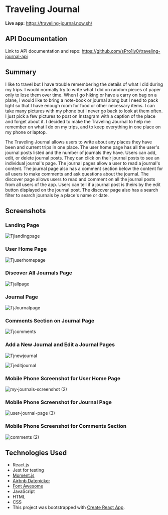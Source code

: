 # Traveling Journal

**Live app:** https://traveling-journal.now.sh/

## API Documentation

Link to API documentation and repo: https://github.com/sPro1ly0/traveling-journal-api

## Summary

I like to travel but I have trouble remembering the details of what I did during my trips. I would normally try to write what I did on random pieces of paper only to lose them over time. When I go hiking or have a carry on bag on a plane, I would like to bring a note-book or journal along but I need to pack light so that I have enough room for food or other necessary items. I can take many pictures with my phone but I never go back to look at them often. I just pick a few pictures to post on Instagram with a caption of the place and forget about it. I decided to make the Traveling Journal to help me remember on what I do on my trips, and to keep everything in one place on my phone or laptop.

The Traveling Journal allows users to write about any places they have been and current trips in one place. The user home page has all the user's journal posts listed and the number of journals they have. Users can add, edit, or delete journal posts. They can click on their journal posts to see an individual journal's page. The journal pages allow a user to read a journal's content. The journal page also has a comment section below the content for all users to make comments and ask questions about the journal. The discover page allows users to read and comment on all the journal posts from all users of the app. Users can tell if a journal post is theirs by the edit button displayed on the journal post. The discover page also has a search filter to search journals by a place's name or date.

## Screenshots

### Landing Page

![Tjlandingpage](https://user-images.githubusercontent.com/49177472/76554948-200a9a00-646d-11ea-89f3-d40c64f557b9.png)

### User Home Page

![Tjuserhomepage](https://user-images.githubusercontent.com/49177472/76554960-2436b780-646d-11ea-8902-9cc1b7c2afbc.png)

### Discover All Journals Page

![Tjallpage](https://user-images.githubusercontent.com/49177472/76554970-28fb6b80-646d-11ea-840e-3a61b6b12915.png)

### Journal Page

![TjJournalpage](https://user-images.githubusercontent.com/49177472/76554978-2c8ef280-646d-11ea-922e-33eb107928c5.png)

### Comments Section on Journal Page

![Tjcomments](https://user-images.githubusercontent.com/49177472/76554989-3153a680-646d-11ea-834b-80b0d7d15679.png)

### Add a New Journal and Edit a Journal Pages

![Tjnewjournal](https://user-images.githubusercontent.com/49177472/76554995-34e72d80-646d-11ea-8f28-220a9f4181d4.png)

![Tjeditjournal](https://user-images.githubusercontent.com/49177472/76555003-387ab480-646d-11ea-857c-b3f9f17c956a.png)

### Mobile Phone Screenshot for User Home Page

![my-journals-screenshot (2)](https://user-images.githubusercontent.com/49177472/76555013-3c0e3b80-646d-11ea-9956-bee7dae1d2f4.png)

### Mobile Phone Screenshot for Journal Page

![user-journal-page (3)](https://user-images.githubusercontent.com/49177472/76555021-3fa1c280-646d-11ea-92a8-b01ac1aa19b1.png)

### Mobile Phone Screenshot for Comments Section

![comments (2)](https://user-images.githubusercontent.com/49177472/76555025-43cde000-646d-11ea-8cd6-cbf418c29208.png)

## Technologies Used

<ul>
  <li>React.js</li>
  <li>Jest for testing</li>
  <li><a href="https://momentjs.com/">Moment.js</a></li>
  <li><a href="https://airbnb.io/projects/react-dates/">Airbnb Datepicker</a></li>
  <li><a href="https://www.npmjs.com/package/@fortawesome/react-fontawesome">Font Awesome</a></li>
  <li>JavaScript</li>
  <li>HTML</li>
  <li>CSS</li>
  <li>This project was bootstrapped with <a href="https://github.com/facebook/create-react-app">Create React App</a>.</li>
</ul>



